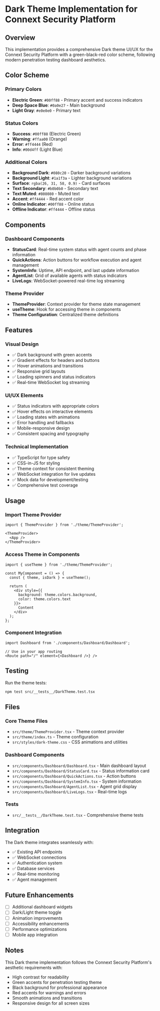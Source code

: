 # Dark Theme Implementation for Connext Security Platform

## Overview

This implementation provides a comprehensive Dark theme UI/UX for the Connext Security Platform with a green-black-red color scheme, following modern penetration testing dashboard aesthetics.

## Color Scheme

### Primary Colors
- **Electric Green**: `#00ff88` - Primary accent and success indicators
- **Deep Space Blue**: `#0a0e27` - Main background
- **Light Gray**: `#e0e0e0` - Primary text

### Status Colors
- **Success**: `#00ff88` (Electric Green)
- **Warning**: `#ffaa00` (Orange)
- **Error**: `#ff4444` (Red)
- **Info**: `#00d4ff` (Light Blue)

### Additional Colors
- **Background Dark**: `#080c20` - Darker background variations
- **Background Light**: `#1a1f3a` - Lighter background variations
- **Surface**: `rgba(26, 31, 58, 0.9)` - Card surfaces
- **Text Secondary**: `#b0b0b0` - Secondary text
- **Text Muted**: `#808080` - Muted text
- **Accent**: `#ff4444` - Red accent color
- **Online Indicator**: `#00ff88` - Online status
- **Offline Indicator**: `#ff4444` - Offline status

## Components

### Dashboard Components
- **StatusCard**: Real-time system status with agent counts and phase information
- **QuickActions**: Action buttons for workflow execution and agent management
- **SystemInfo**: Uptime, API endpoint, and last update information
- **AgentList**: Grid of available agents with status indicators
- **LiveLogs**: WebSocket-powered real-time log streaming

### Theme Provider
- **ThemeProvider**: Context provider for theme state management
- **useTheme**: Hook for accessing theme in components
- **Theme Configuration**: Centralized theme definitions

## Features

### Visual Design
- ✅ Dark background with green accents
- ✅ Gradient effects for headers and buttons
- ✅ Hover animations and transitions
- ✅ Responsive grid layouts
- ✅ Loading spinners and status indicators
- ✅ Real-time WebSocket log streaming

### UI/UX Elements
- ✅ Status indicators with appropriate colors
- ✅ Hover effects on interactive elements
- ✅ Loading states with animations
- ✅ Error handling and fallbacks
- ✅ Mobile-responsive design
- ✅ Consistent spacing and typography

### Technical Implementation
- ✅ TypeScript for type safety
- ✅ CSS-in-JS for styling
- ✅ Theme context for consistent theming
- ✅ WebSocket integration for live updates
- ✅ Mock data for development/testing
- ✅ Comprehensive test coverage

## Usage

### Import Theme Provider
```tsx
import { ThemeProvider } from './theme/ThemeProvider';

<ThemeProvider>
  <App />
</ThemeProvider>
```

### Access Theme in Components
```tsx
import { useTheme } from './theme/ThemeProvider';

const MyComponent = () => {
  const { theme, isDark } = useTheme();

  return (
    <div style={{
      background: theme.colors.background,
      color: theme.colors.text
    }}>
      Content
    </div>
  );
};
```

### Component Integration
```tsx
import Dashboard from './components/Dashboard/Dashboard';

// Use in your app routing
<Route path="/" element={<Dashboard />} />
```

## Testing

Run the theme tests:
```bash
npm test src/__tests__/DarkTheme.test.tsx
```

## Files

### Core Theme Files
- `src/theme/ThemeProvider.tsx` - Theme context provider
- `src/theme/index.ts` - Theme configuration
- `src/styles/dark-theme.css` - CSS animations and utilities

### Dashboard Components
- `src/components/Dashboard/Dashboard.tsx` - Main dashboard layout
- `src/components/Dashboard/StatusCard.tsx` - Status information card
- `src/components/Dashboard/QuickActions.tsx` - Action buttons
- `src/components/Dashboard/SystemInfo.tsx` - System information
- `src/components/Dashboard/AgentList.tsx` - Agent grid display
- `src/components/Dashboard/LiveLogs.tsx` - Real-time logs

### Tests
- `src/__tests__/DarkTheme.test.tsx` - Comprehensive theme tests

## Integration

The Dark theme integrates seamlessly with:
- ✅ Existing API endpoints
- ✅ WebSocket connections
- ✅ Authentication system
- ✅ Database services
- ✅ Real-time monitoring
- ✅ Agent management

## Future Enhancements

- [ ] Additional dashboard widgets
- [ ] Dark/Light theme toggle
- [ ] Animation improvements
- [ ] Accessibility enhancements
- [ ] Performance optimizations
- [ ] Mobile app integration

## Notes

This Dark theme implementation follows the Connext Security Platform's aesthetic requirements with:
- High contrast for readability
- Green accents for penetration testing theme
- Black background for professional appearance
- Red accents for warnings and errors
- Smooth animations and transitions
- Responsive design for all screen sizes